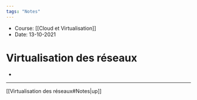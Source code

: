 ```yaml
---
tags: "Notes"
---
```


* Course: [[Cloud et Virtualisation]]
* Date: 13-10-2021 


# Virtualisation des réseaux
* 

---
[[Virtualisation des réseaux#Notes|up]]